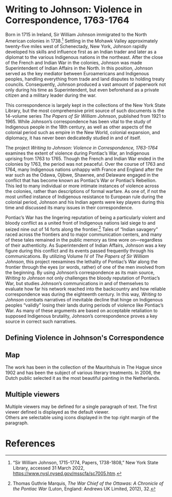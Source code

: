 <param ve-config 
       title="Writing to Johnson: Violence in Correspondence, 1763-1764"
       author="Hayley Madl"
       banner="https://upload.wikimedia.org/wikipedia/commons/b/b0/Visit_of_Chief_Pontiac_and_the_Indians_to_Major_Henry_Gladwin.jpg" 
       layout="vertical">

<!-- Entities discussed throughout the essay are typically defined before the essay text and
     are thus available in all text.  Entity identifiers (QIDs) can be found in either
     Wikipedia or Wikidata (https://www.wikidata.org)> -->
<param title="Sir William Johnson" eid="Q457369" aliases="Johnson"> 
<param title="Schenectady" eid="Q331380"> 
<param title="French and Indian War" eid="Q154697">
<param title="Pontiac" eid="Q314960">
<param title="Odawa" eid="Q536116">
<param title="Ojibwe" eid="Q255872">
<param title="Shawnee" eid="Q253436">
<param title="Delaware" eid="Q82048">
<param title="Fort Pitt" eid="Q209377">
<param title="Conestoga Town" eid="Q5159536" aliases="Conestoga Indians">
<param title="Philadelphia" eid="Q1345">
<param title="Susquehanna" eid="Q27538">
<param title="Detroit River" eid="Q318435">
<param title="Thomas Gage" eid="Q581935" aliases="Gage">
<param title="Creeks" eid="Q51705">
<param title="Chocktaws" eid="Q324516">
<param title="Albany" eid="Q24861">
<param title="Gregory Evans Dowd" eid="Q109666193" aliases="Dowd">
<param title="Illinois country" eid="Q2554770">
<param title="General Jeffrey Amherst" eid="Q335063" aliases="Amherst">
<param title="Johnson Hall" eid="Q3809760">
<param title="New York City" eid="Q60">
<param title="Niagara" eid="Q362553">
<param title="Lords of Trade" eid="Q887543">
<param title="Lancaster" eid="Q320514">
<param title="Paxton Boys" eid="Q3373236">

# Writing to Johnson: Violence in Correspondence, 1763-1764

Born in 1715 in Ireland, Sir William Johnson immigrated to the North American colonies in 1738.[^ref1]  Settling in the Mohawk Valley approximately twenty-five miles west of Schenectady, New York, Johnson rapidly developed his skills and influence first as an Indian trader and later as a diplomat to the various Indigenous nations in the northeast. After the close of the French and Indian War in the colonies, Johnson was made Superintendent of Indian Affairs in the North. In this position, Johnson served as the key mediator between Euroamericans and Indigenous peoples, handling everything from trade and land disputes to holding treaty councils. Consequently, Johnson produced a vast amount of paperwork not only during his time as Superintendent, but even beforehand as a private citizen and a military leader during the war. 
<param ve-image 
       label="Sir William Johnson"
       url="https://upload.wikimedia.org/wikipedia/commons/8/8a/Wm._%28Sir_William%29_Johnson_%28NYPL_Hades-280214-1253500%29.jpg"
       fit="contain">

This correspondence is largely kept in the collections of the New York State Library, but the most comprehensive print source of such documents is the 14-volume series *The Papers of Sir William Johnson*, published from 1921 to 1965. While Johnson’s correspondence has been vital to the study of Indigenous people in the 18th century, as well as other aspects of the colonial period such as empire in the New World, colonial expansion, and diplomacy, it has never been dedicatedly studied in and of itself. 

The project *Writing to Johnson: Violence in Correspondence, 1763-1764* examines the extent of violence during Pontiac’s War, an Indigenous uprising from 1763 to 1765. Though the French and Indian War ended in the colonies by 1763, the period was not peaceful. Over the course of 1763 and 1764, many Indigenous nations unhappy with France and England after the war such as the Odawa, Ojibwe, Shawnee, and Delaware engaged in the conflict that has become known as Pontiac’s War or Pontiac’s Rebellion. This led to many individual or more intimate instances of violence across the colonies, rather than descriptions of formal warfare. As one of, if not the most unified instance of Indigenous resistance to European rule during the colonial period, Johnson and his Indian agents were key players during this time and discussed its many issues in their correspondence. 

Pontiac’s War has the lingering reputation of being a particularly violent and bloody conflict as a united front of Indigenous nations laid siege to and seized nine out of 14 forts along the frontier.[^ref2] Tales of “Indian savagery” raced across the frontiers and to major communication centers, and many of these tales remained in the public memory as time wore on—regardless of their authenticity. As Superintendent of Indian Affairs, Johnson was a key figure during this conflict and its events passed frequently through his communications. By utilizing Volume IV of *The Papers of Sir William Johnson*, this project reexamines the lethality of Pontiac’s War along the frontier through the eyes (or words, rather) of one of the men involved from the beginning. By using Johnson’s correspondence as its main source, *Writing to Johnson* not only challenges the bloody reputation of Pontiac’s War, but studies Johnson’s communications in and of themselves to evaluate how far his network reached into the backcountry and how reliable correspondence was during the eighteenth century. In this way, *Writing to Johnson* combats narratives of inevitable decline that hinge on Indigenous peoples “validly” losing their lands during periods of violence like Pontiac’s War. As many of these arguments are based on acceptable retaliation to supposed Indigenous brutality, Johnson’s correspondence proves a key source in correct such narratives.

## Defining Violence in Johnson's Correspondence


<param ve-image 
       label="Girl with a Pearl Earring" 
       description="painting by Johannes Vermeer" 
       license="public domain" 
       url="https://upload.wikimedia.org/wikipedia/commons/0/0f/1665_Girl_with_a_Pearl_Earring.jpg">

## Map

The work has been in the collection of the Mauritshuis in The Hague since 1902 and has been the subject of various 
literary treatments. In 2006, the Dutch public selected it as the most beautiful painting in the Netherlands.
<param ve-map center="Q36600" zoom="11" prefer-geojson>

## Multiple viewers

Multiple viewers may be defined for a single paragraph of text.  The first viewer defined is displayed as the default viewer.  
Others are selectable using icons displayed in the top right margin of the paragraph.
<param ve-image 
       manifest="https://iiif.juncture-digital.org/manifest/6dd738aed85597cac540ad31dd5818e86ef7f2918c7b43a9eb3123d5538e6e4c">
<param ve-map center="Q36600" zoom="11">

# References
[^ref1]: “Sir William Johnson, 1715-1774, Papers, 1738-1808,” New York State Library, accessed 31 March 2022, https://www.nysl.nysed.gov/msscfa/sc7005.htm. 
[^ref2]: Thomas Guthrie Marquis, *The War Chief of the Ottawas: A Chronicle of the Pontiac War* (Luton, England: Andrews UK Limited, 2012), 32. 
